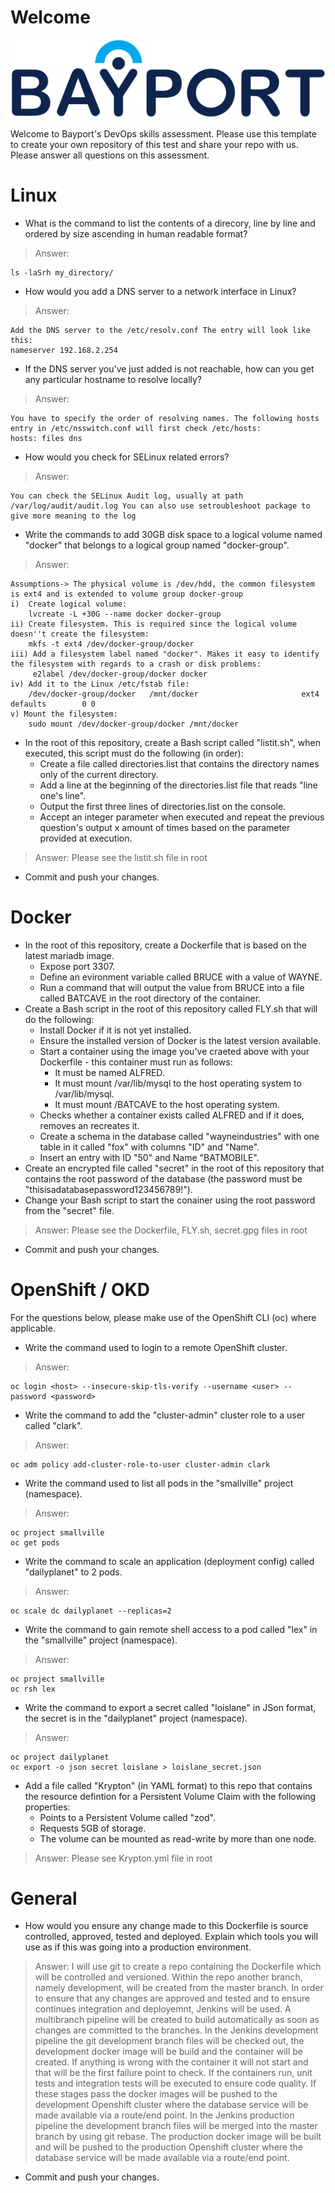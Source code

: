 
# Welcome

![Bayport](/Bayport_Logo.png)

Welcome to Bayport's DevOps skills assessment.
Please use this template to create your own repository of this test and share your repo with us. Please answer all questions on this assessment.

# Linux
* What is the command to list the contents of a direcory, line by line and ordered by size ascending in human readable format?
>Answer:
```
ls -laSrh my_directory/
```

* How would you add a DNS server to a network interface in Linux?
>Answer:
```
Add the DNS server to the /etc/resolv.conf The entry will look like this: 
nameserver 192.168.2.254
```

* If the DNS server you've just added is not reachable, how can you get any particular hostname to resolve locally? 
>Answer:
```
You have to specify the order of resolving names. The following hosts entry in /etc/nsswitch.conf will first check /etc/hosts: 
hosts: files dns
```

* How would you check for SELinux related errors?
>Answer:
```
You can check the SELinux Audit log, usually at path /var/log/audit/audit.log You can also use setroubleshoot package to give more meaning to the log
```

* Write the commands to add 30GB disk space to a logical volume named "docker" that belongs to a logical group named "docker-group".
>Answer:
```
Assumptions-> The physical volume is /dev/hdd, the common filesystem is ext4 and is extended to volume group docker-group	
i)  Create logical volume: 
    lvcreate -L +30G --name docker docker-group
ii) Create filesystem. This is required since the logical volume doesn''t create the filesystem: 
    mkfs -t ext4 /dev/docker-group/docker
iii) Add a filesystem label named "docker". Makes it easy to identify the filesystem with regards to a crash or disk problems:
	 e2label /dev/docker-group/docker docker
iv) Add it to the Linux /etc/fstab file:
	/dev/docker-group/docker   /mnt/docker                       ext4     defaults        0 0
v) Mount the filesystem:
	sudo mount /dev/docker-group/docker /mnt/docker
```

* In the root of this repository, create a Bash script called "listit.sh", when executed, this script must do the following (in order):
    * Create a file called directories.list that contains the directory names only of the current directory.
    * Add a line at the beginning of the directories.list file that reads "line one's line".
    * Output the first three lines of directories.list on the console.
    * Accept an integer parameter when executed and repeat the previous question's output x amount of times based on the parameter provided at execution.

>Answer:
Please see the listit.sh file in root

* Commit and push your changes.

# Docker
* In the root of this repository, create a Dockerfile that is based on the latest mariadb image.
    * Expose port 3307.
    * Define an evironment variable called BRUCE with a value of WAYNE.
    * Run a command that will output the value from BRUCE into a file called BATCAVE in the root directory of the container. 
* Create a Bash script in the root of this repository called FLY.sh that will do the following:
    * Install Docker if it is not yet installed.
    * Ensure the installed version of Docker is the latest version available.
    * Start a container using the image you've craeted above with your Dockerfile - this container must run as follows:
        * It must be named ALFRED.
        * It must mount /var/lib/mysql to the host operating system to /var/lib/mysql.
        * It must mount /BATCAVE to the host operating system.
    * Checks whether a container exists called ALFRED and if it does, removes an recreates it.
    * Create a schema in the database called "wayneindustries" with one table in it called "fox" with columns "ID" and "Name".
    * Insert an entry with ID "50" and Name "BATMOBILE".
* Create an encrypted file called "secret" in the root of this repository that contains the root password of the database (the password must be "thisisadatabasepassword123456789!").
* Change your Bash script to start the conainer using the root password from the "secret" file.
  
>Answer:
Please see the Dockerfile, FLY.sh, secret.gpg files in root

* Commit and push your changes.



# OpenShift / OKD
For the questions below, please make use of the OpenShift CLI (oc) where applicable.
* Write the command used to login to a remote OpenShift cluster.
>Answer:
```
oc login <host> --insecure-skip-tls-verify --username <user> --password <password>
```

* Write the command to add the "cluster-admin" cluster role to a user called "clark".
>Answer:
```
oc adm policy add-cluster-role-to-user cluster-admin clark  
```

* Write the command used to list all pods in the "smallville" project (namespace).
>Answer:
```
oc project smallville
oc get pods
```

* Write the command to scale an application (deployment config) called "dailyplanet" to 2 pods.
>Answer:
```
oc scale dc dailyplanet --replicas=2
```

* Write the command to gain remote shell access to a pod called "lex" in the "smallville" project (namespace).
>Answer:
```
oc project smallville
oc rsh lex
```

* Write the command to export a secret called "loislane" in JSon format, the secret is in the "dailyplanet" project (namespace).
>Answer:
```
oc project dailyplanet
oc export -o json secret loislane > loislane_secret.json
```

* Add a file called "Krypton" (in YAML format) to this repo that contains the resource defintion for a Persistent Volume Claim with the following properties:
    * Points to a Persistent Volume called "zod".
    * Requests 5GB of storage.
    * The volume can be mounted as read-write by more than one node.
>Answer:
Please see Krypton.yml file in root


# General
* How would you ensure any change made to this Dockerfile is source controlled, approved, tested and deployed. Explain which tools you will use as if this was going into a production environment.
>Answer:
I will use git to create a repo containing the Dockerfile which will be controlled and versioned. Within the repo another branch, namely development, will be created from the master branch.
In order to ensure that any changes are approved and tested and to ensure continues integration and deployemnt, Jenkins will be used. A multibranch pipeline will be created to build automatically as soon as changes are committed to the branches.
In the Jenkins development pipeline the git development branch files will be checked out, the development docker image will be build and the container will be created. If anything is wrong with the container it will not start and that will be the first failure point to check. If the containers run, unit tests and integration tests will be executed to ensure code quality. If these stages pass the docker images will be pushed to the development Openshift cluster where the database service will be made available via a route/end point.
In the Jenkins production pipeline the development branch files will be merged into the master branch by using git rebase. The production docker image will be built and will be pushed to the production Openshift cluster where the database service will be made available via a route/end point.


* Commit and push your changes.
